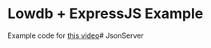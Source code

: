 # Lowdb + ExpressJS Example

Example code for [this video](https://youtu.be/SY1RtzoR42g)# JsonServer
